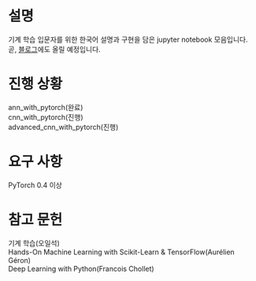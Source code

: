 # 설명
기계 학습 입문자를 위한 한국어 설명과 구현을 담은 jupyter notebook 모음입니다.<br>
곧, [블로그](https://burgerphilia.github.io/)에도 올릴 예정입니다.<br>

# 진행 상황
ann_with_pytorch(완료)<br>
cnn_with_pytorch(진행)<br>
advanced_cnn_with_pytorch(진행)<br>

# 요구 사항
PyTorch 0.4 이상

# 참고 문헌 
기계 학습(오일석)<br>
Hands-On Machine Learning with Scikit-Learn & TensorFlow(Aurélien Géron)<br>
Deep Learning with Python(Francois Chollet)<br>
